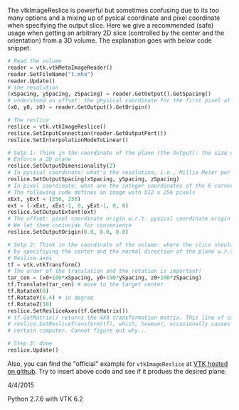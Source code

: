 The vtkImageReslice is powerful but sometimes confusing due to its too many options and a mixing up of pysical coordinate and pixel coordinate when specifying the output slice. Here we give a recommended (safe) usage when getting an arbitrary 2D slice (controlled by the center and the orientation) from a 3D volume. The explanation goes with below code snippet.

``` Python
# Read the volume
reader = vtk.vtkMetaImageReader()
reader.SetFileName("t.mha")
reader.Update()
# the resolution
(xSpacing, ySpacing, zSpacing) = reader.GetOutput().GetSpacing()
# understood as offset: the physical coordinate for the first pixel at (0, 0, 0)
(x0, y0, z0) = reader.GetOutput().GetOrigin()

# The reslice
reslice = vtk.vtkImageReslice()
reslice.SetInputConnection(reader.GetOutputPort())
reslice.SetInterpolationModeToLinear()

# Setp 1: Think in the coordinate of the plane (the Output): the size of the slice
# Enforce a 2D plane
reslice.SetOutputDimensionality(2)
# In pysical coordinate: what's the resolution, i.e., Millie Meter per pixel ?
reslice.SetOutputSpacing(xSpacing, ySpacing, zSpacing)
# In pixel coordinate: what are the integer coordinates of the 6 corners? 
# The following code defines an image with 512 x 256 pixels 
xExt, yExt = (256, 256)
ext = (-xExt, xExt-1, 0, yExt-1, 0, 0)
reslice.SetOutputExtent(ext)
# The offset: pixel coordinate origin w.r.t. pysical coordinate origin
# We let them conincide for convenience
reslice.SetOutputOrigin(0.0, 0.0, 0.0)

# Setp 2: Think in the coordinate of the volume: where the slice should be? This is done 
# by specifiying the center and the normal direction of the plane w.r.t. to the volume coordinate
# Reslice axes
tf = vtk.vtkTransform()
# The order of the translation and the rotation is important!
tar_cen = (x0+180*xSpacing, y0+190*ySpacing, z0+100*zSpacing)
tf.Translate(tar_cen) # move to the target center
tf.RotateX(0)
tf.RotateY(6.4) # in degree
tf.RotateZ(10)
reslice.SetResliceAxes(tf.GetMatrix())
# tf.GetMatrix() returns the 4X4 transformation matrix. This line of code is equivalent to 
# reslice.SetResliceTransform(tf), which, however, occasionally causes run time problem on
# certain computer. Cannot figure out why...

# Step 3: done
reslice.Update()
```

Also, you can find the "official" example for `vtkImageReslice` at [VTK hosted on github](https://github.com/Kitware/VTK/tree/master/Examples/ImageProcessing/Python). Try to insert above code and see if it produes the desired plane.


4/4/2015

Python 2.7.6 with VTK 6.2
